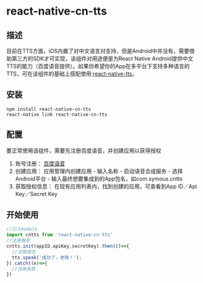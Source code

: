 # react-native-cn-tts

## 描述
目前在TTS方面，iOS内置了对中文语言对支持，但是Android中并没有，需要借助第三方的SDK才可实现，该组件对用途便是为React Native Android提供中文TTS的能力（百度语音提供）。如果你希望你的App在多平台下支持多种语言的TTS，可在该组件的基础上搭配使用:[react-native-tts](https://github.com/ak1394/react-native-tts)。

## 安装
```
npm install react-native-cn-tts
react-native link react-native-cn-tts
```

## 配置
要正常使用该组件，需要先注册百度语音，并创建应用以获得授权
1. 账号注册： [百度语音](https://passport.baidu.com/v2/?reg&tpl=open_audio&u=http://yuyin.baidu.com/)
2. 创建应用： 应用管理内创建应用 - 输入名称 - 启动语音合成服务 - 选择Android平台 - 输入最终想要集成到的App包名，如com.symous.cntts
3. 获取授权信息： 在现有应用列表内，找到创建的应用，可查看到App ID／Api Key／Secret Key

## 开始使用
```js
//引入module
import cntts from 'react-native-cn-tts'
//注册服务
cntts.init(appID,apiKey,secretKey).then(()=>{
  //注册成功
  tts.speak('成功了，老铁！');
}).catch((e)=>{
  //注册失败
})

```


